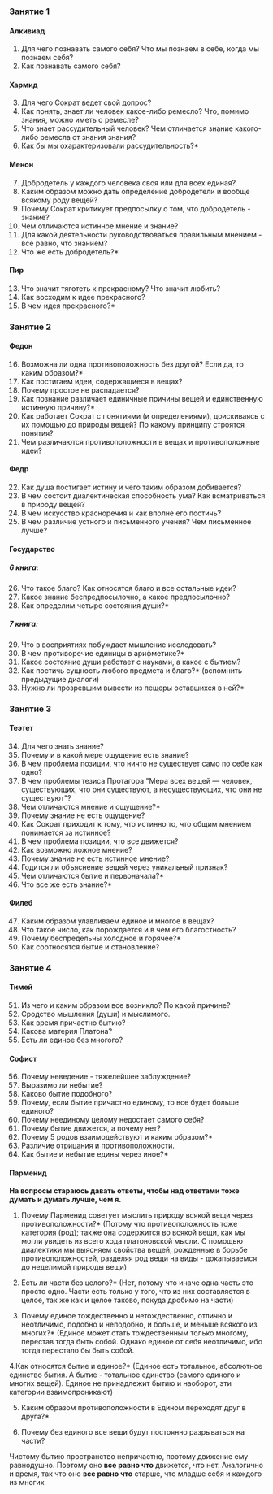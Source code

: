 ### Занятие 1
#### Алкивиад
1. Для чего познавать самого себя? Что мы познаем в себе, когда мы познаем себя?
2. Как познавать самого себя?
#### Хармид
3. Для чего Сократ ведет свой допрос?
4. Как понять, знает ли человек какое-либо ремесло? Что, помимо знания, можно иметь о ремесле?
5. Что знает рассудительный человек? Чем отличается знание какого-либо ремесла от знания знания?
6. Как бы мы охарактеризовали рассудительность?*
#### Менон
7. Добродетель у каждого человека своя или для всех единая?
8. Каким образом можно дать определение добродетели и вообще всякому роду вещей?
9. Почему Сократ критикует предпосылку о том, что добродетель - знание?
10. Чем отличаются истинное мнение и знание?
11. Для какой деятельности руководствоваться правильным мнением - все равно, что знанием?
12. Что же есть добродетель?*
#### Пир
13. Что значит тяготеть к прекрасному? Что значит любить?
14. Как восходим к идее прекрасного?
15. В чем идея прекрасного?*
### Занятие 2
#### Федон
16. Возможна ли одна противоположность без другой? Если да, то каким образом?*
17. Как постигаем идеи, содержащиеся в вещах?
18. Почему простое не распадается?
19. Как познание различает единичные причины вещей и единственную истинную причину?*
20. Как работает Сократ с понятиями (и определениями), доискиваясь с их помощью до природы вещей? По какому принципу строятся понятия?
21. Чем различаются противоположности в вещах и противоположные идеи?
#### Федр
22. Как душа постигает истину и чего таким образом добивается?
23. В чем состоит диалектическая способность ума? Как всматриваться в природу вещей? 
24. В чем искусство красноречия и как вполне его постичь?
25. В чем различие устного и письменного учения? Чем письменное лучше? 
#### Государство
##### 6 книга:
26. Что такое благо? Как относятся благо и все остальные идеи? 
27. Какое знание беспредпосылочно, а какое предпосылочно?
28. Как определим четыре состояния души?*
##### 7 книга:
29. Что в восприятиях побуждает мышление исследовать?
30. В чем противоречие единицы в арифметике?* 
31. Какое состояние души работает с науками, а какое с бытием?
32. Как постичь сущность любого предмета и благо?* (вспомнить предыдущие диалоги)
33. Нужно ли прозревшим вывести из пещеры оставшихся в ней?*
### Занятие 3
#### Теэтет
34. Для чего знать знание?
35. Почему и в какой мере ощущение есть знание?
36. В чем проблема позиции, что ничто не существует само по себе как одно?
37. В чем проблемы тезиса Протагора "Мера всех вещей — человек, существующих, что они существуют, а несуществующих, что они не существуют"?
38. Чем отличаются мнение и ощущение?*
39. Почему знание не есть ощущение?
40. Как Сократ приходит к тому, что истинно то, что общим мнением понимается за истинное? 
41. В чем проблема позиции, что все движется?
42. Как возможно ложное мнение?
43. Почему знание не есть истинное мнение? 
44. Годится ли объяснение вещей через уникальный признак?
45. Чем отличаются бытие и первоначала?*
46. Что все же есть знание?*
#### Филеб
47. Каким образом улавливаем единое и многое в вещах?
48. Что такое число, как порождается и в чем его благостность?
49. Почему беспредельны холодное и горячее?*
50. Как соотносятся бытие и становление?
### Занятие 4
#### Тимей
51. Из чего и каким образом все возникло? По какой причине?
52. Сродство мышления (души) и мыслимого.
53. Как время причастно бытию?
54. Какова материя Платона?
55. Есть ли единое без многого?
#### Софист
56. Почему неведение - тяжелейшее заблуждение?
57. Выразимо ли небытие?
58. Каково бытие подобного?
59. Почему, если бытие причастно единому, то все будет больше единого?
60. Почему неединому целому недостает самого себя?
61. Почему бытие движется, а почему нет?
62. Почему 5 родов взаимодействуют и каким образом?*
63. Различие отрицания и противоположности.
64. Как бытие и небытие едины через иное?*
#### Парменид
**На вопросы стараюсь давать ответы, чтобы над ответами тоже думать и думать лучше, чем я.**

1. Почему Парменид советует мыслить природу всякой вещи через противоположности?*
(Потому что противоположность тоже категория (род); также она содержится во всякой вещи, как мы могли увидеть из всего хода платоновской мысли. С помощью диалектики мы выясняем свойства вещей, рожденные в борьбе противоположностей, разделяя род вещи на виды - докапываемся до неделимой природы вещи)

2. Есть ли части без целого?* 
(Нет, потому что иначе одна часть это просто одно. Части есть только у того, что из них составляется в целое, так же как и целое таково, покуда дробимо на части)

3. Почему единое тождественно и нетождественно, отлично и неотличимо, подобно и неподобно, и больше, и меньше всякого из многих?*
(Единое может стать тождественным только многому, перестав тогда быть собой. Однако единое от себя неотличимо, ибо тогда перестало бы быть собой. 

4.Как относятся бытие и единое?*
(Единое есть тотальное, абсолютное единство бытия. А бытие - тотальное единство (самого единого и многих вещей). Единое не принадлежит бытию и наоборот, эти категории взаимопроникают)

5. Каким образом противоположности в Едином переходят друг в друга?*

6. Почему без единого все вещи будут постоянно разрываться на части?

Чистому бытию пространство непричастно, поэтому движение ему равнодушно. Поэтому оно **все равно что** движется, что нет. Аналогично и время, так что оно **все равно что** старше, что младше себя и каждого из многих